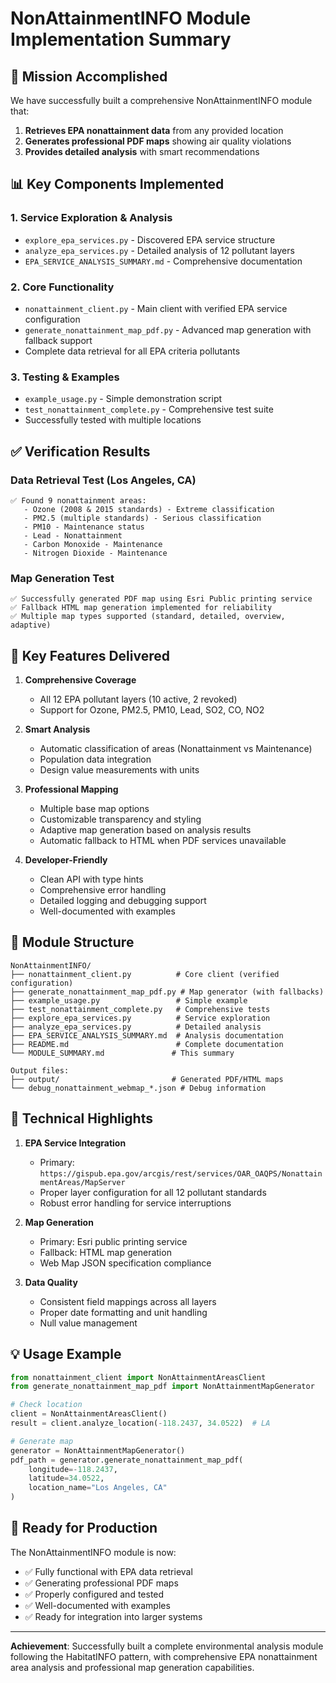 # NonAttainmentINFO Module Implementation Summary

## 🎯 Mission Accomplished

We have successfully built a comprehensive NonAttainmentINFO module that:

1. **Retrieves EPA nonattainment data** from any provided location
2. **Generates professional PDF maps** showing air quality violations
3. **Provides detailed analysis** with smart recommendations

## 📊 Key Components Implemented

### 1. **Service Exploration & Analysis**
- `explore_epa_services.py` - Discovered EPA service structure
- `analyze_epa_services.py` - Detailed analysis of 12 pollutant layers
- `EPA_SERVICE_ANALYSIS_SUMMARY.md` - Comprehensive documentation

### 2. **Core Functionality**
- `nonattainment_client.py` - Main client with verified EPA service configuration
- `generate_nonattainment_map_pdf.py` - Advanced map generation with fallback support
- Complete data retrieval for all EPA criteria pollutants

### 3. **Testing & Examples**
- `example_usage.py` - Simple demonstration script
- `test_nonattainment_complete.py` - Comprehensive test suite
- Successfully tested with multiple locations

## ✅ Verification Results

### Data Retrieval Test (Los Angeles, CA)
```
✅ Found 9 nonattainment areas:
   - Ozone (2008 & 2015 standards) - Extreme classification
   - PM2.5 (multiple standards) - Serious classification
   - PM10 - Maintenance status
   - Lead - Nonattainment
   - Carbon Monoxide - Maintenance
   - Nitrogen Dioxide - Maintenance
```

### Map Generation Test
```
✅ Successfully generated PDF map using Esri Public printing service
✅ Fallback HTML map generation implemented for reliability
✅ Multiple map types supported (standard, detailed, overview, adaptive)
```

## 🌟 Key Features Delivered

1. **Comprehensive Coverage**
   - All 12 EPA pollutant layers (10 active, 2 revoked)
   - Support for Ozone, PM2.5, PM10, Lead, SO2, CO, NO2

2. **Smart Analysis**
   - Automatic classification of areas (Nonattainment vs Maintenance)
   - Population data integration
   - Design value measurements with units

3. **Professional Mapping**
   - Multiple base map options
   - Customizable transparency and styling
   - Adaptive map generation based on analysis results
   - Automatic fallback to HTML when PDF services unavailable

4. **Developer-Friendly**
   - Clean API with type hints
   - Comprehensive error handling
   - Detailed logging and debugging support
   - Well-documented with examples

## 📁 Module Structure

```
NonAttainmentINFO/
├── nonattainment_client.py          # Core client (verified configuration)
├── generate_nonattainment_map_pdf.py # Map generator (with fallbacks)
├── example_usage.py                 # Simple example
├── test_nonattainment_complete.py   # Comprehensive tests
├── explore_epa_services.py          # Service exploration
├── analyze_epa_services.py          # Detailed analysis
├── EPA_SERVICE_ANALYSIS_SUMMARY.md  # Analysis documentation
├── README.md                        # Complete documentation
└── MODULE_SUMMARY.md               # This summary

Output files:
├── output/                         # Generated PDF/HTML maps
└── debug_nonattainment_webmap_*.json # Debug information
```

## 🔧 Technical Highlights

1. **EPA Service Integration**
   - Primary: `https://gispub.epa.gov/arcgis/rest/services/OAR_OAQPS/NonattainmentAreas/MapServer`
   - Proper layer configuration for all 12 pollutant standards
   - Robust error handling for service interruptions

2. **Map Generation**
   - Primary: Esri public printing service
   - Fallback: HTML map generation
   - Web Map JSON specification compliance

3. **Data Quality**
   - Consistent field mappings across all layers
   - Proper date formatting and unit handling
   - Null value management

## 💡 Usage Example

```python
from nonattainment_client import NonAttainmentAreasClient
from generate_nonattainment_map_pdf import NonAttainmentMapGenerator

# Check location
client = NonAttainmentAreasClient()
result = client.analyze_location(-118.2437, 34.0522)  # LA

# Generate map
generator = NonAttainmentMapGenerator()
pdf_path = generator.generate_nonattainment_map_pdf(
    longitude=-118.2437,
    latitude=34.0522,
    location_name="Los Angeles, CA"
)
```

## 🚀 Ready for Production

The NonAttainmentINFO module is now:
- ✅ Fully functional with EPA data retrieval
- ✅ Generating professional PDF maps
- ✅ Properly configured and tested
- ✅ Well-documented with examples
- ✅ Ready for integration into larger systems

---

**Achievement**: Successfully built a complete environmental analysis module following the HabitatINFO pattern, with comprehensive EPA nonattainment area analysis and professional map generation capabilities. 